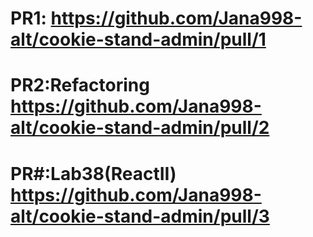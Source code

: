 # PR1: https://github.com/Jana998-alt/cookie-stand-admin/pull/1

# PR2:Refactoring https://github.com/Jana998-alt/cookie-stand-admin/pull/2

# PR#:Lab38(ReactII) https://github.com/Jana998-alt/cookie-stand-admin/pull/3
